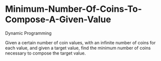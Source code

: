 # Minimum-Number-Of-Coins-To-Compose-A-Given-Value

Dynamic Programming

Given a certain number of coin values, with an infinite number of coins for each value, and given a target value, 
find the minimum number of coins necessary to compose the target value.
